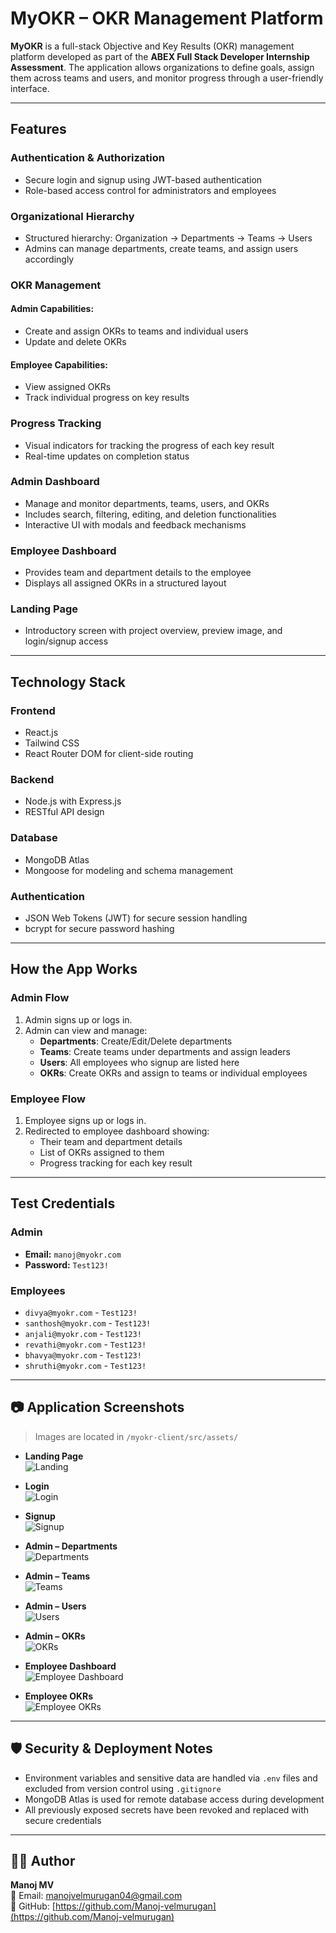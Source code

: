 # MyOKR – OKR Management Platform

**MyOKR** is a full-stack Objective and Key Results (OKR) management platform developed as part of the **ABEX Full Stack Developer Internship Assessment**. The application allows organizations to define goals, assign them across teams and users, and monitor progress through a user-friendly interface.

---

## Features

### Authentication & Authorization
- Secure login and signup using JWT-based authentication
- Role-based access control for administrators and employees

### Organizational Hierarchy
- Structured hierarchy: Organization → Departments → Teams → Users
- Admins can manage departments, create teams, and assign users accordingly

### OKR Management

#### Admin Capabilities:
- Create and assign OKRs to teams and individual users
- Update and delete OKRs

#### Employee Capabilities:
- View assigned OKRs
- Track individual progress on key results

### Progress Tracking
- Visual indicators for tracking the progress of each key result
- Real-time updates on completion status

### Admin Dashboard
- Manage and monitor departments, teams, users, and OKRs
- Includes search, filtering, editing, and deletion functionalities
- Interactive UI with modals and feedback mechanisms

### Employee Dashboard
- Provides team and department details to the employee
- Displays all assigned OKRs in a structured layout

### Landing Page
- Introductory screen with project overview, preview image, and login/signup access

---

## Technology Stack

### Frontend
- React.js
- Tailwind CSS
- React Router DOM for client-side routing

### Backend
- Node.js with Express.js
- RESTful API design

### Database
- MongoDB Atlas
- Mongoose for modeling and schema management

### Authentication
- JSON Web Tokens (JWT) for secure session handling
- bcrypt for secure password hashing

---

## How the App Works

### Admin Flow
1. Admin signs up or logs in.
2. Admin can view and manage:
   - **Departments**: Create/Edit/Delete departments
   - **Teams**: Create teams under departments and assign leaders
   - **Users**: All employees who signup are listed here
   - **OKRs**: Create OKRs and assign to teams or individual employees

### Employee Flow
1. Employee signs up or logs in.
2. Redirected to employee dashboard showing:
   - Their team and department details
   - List of OKRs assigned to them
   - Progress tracking for each key result

---

## Test Credentials

### Admin
- **Email:** `manoj@myokr.com`
- **Password:** `Test123!`

### Employees
- `divya@myokr.com` - `Test123!`  
- `santhosh@myokr.com` - `Test123!`  
- `anjali@myokr.com` - `Test123!`  
- `revathi@myokr.com` - `Test123!`  
- `bhavya@myokr.com` - `Test123!`  
- `shruthi@myokr.com` - `Test123!`  

---

## 📷 Application Screenshots

> Images are located in `/myokr-client/src/assets/`

- **Landing Page**  
  ![Landing](./myokr-client/src/assets/landing.png)

- **Login**  
  ![Login](./myokr-client/src/assets/login.png)

- **Signup**  
  ![Signup](./myokr-client/src/assets/signup.png)

- **Admin – Departments**  
  ![Departments](./myokr-client/src/assets/admin_departments.png)

- **Admin – Teams**  
  ![Teams](./myokr-client/src/assets/admin_teams.png)

- **Admin – Users**  
  ![Users](./myokr-client/src/assets/admin_users.png)

- **Admin – OKRs**  
  ![OKRs](./myokr-client/src/assets/admin_okrs.png)

- **Employee Dashboard**  
  ![Employee Dashboard](./myokr-client/src/assets/employee_dashboard.png)

- **Employee OKRs**  
  ![Employee OKRs](./myokr-client/src/assets/employee_okrs.png)

---

## 🛡️ Security & Deployment Notes

- Environment variables and sensitive data are handled via `.env` files and excluded from version control using `.gitignore`
- MongoDB Atlas is used for remote database access during development
- All previously exposed secrets have been revoked and replaced with secure credentials

---

## 👨‍💻 Author

**Manoj MV**  
📧 Email: [manojvelmurugan04@gmail.com](mailto:manojvelmurugan04@gmail.com)  
🔗 GitHub: [https://github.com/Manoj-velmurugan](https://github.com/Manoj-velmurugan)
